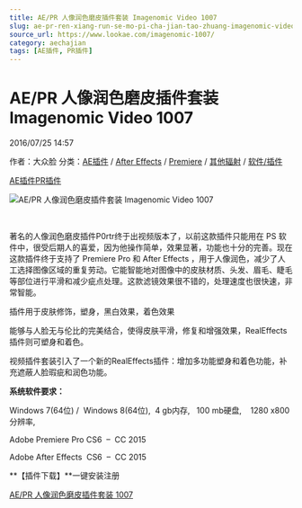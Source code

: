 ```yaml
---
title: AE/PR 人像润色磨皮插件套装 Imagenomic Video 1007
slug: ae-pr-ren-xiang-run-se-mo-pi-cha-jian-tao-zhuang-imagenomic-video-1007
source_url: https://www.lookae.com/imagenomic-1007/
category: aechajian
tags: [AE插件, PR插件]
---
```

# AE/PR 人像润色磨皮插件套装 Imagenomic Video 1007

2016/07/25 14:57

作者：大众脸
分类：[AE插件](https://www.lookae.com/after-effects/aechajian/) / [After Effects](https://www.lookae.com/after-effects/) / [Premiere](https://www.lookae.com/qitarjcj/premierezy/) / [其他辐射](https://www.lookae.com/others/) / [软件/插件](https://www.lookae.com/qitarjcj/)

[AE插件](https://www.lookae.com/tag/ae%e6%8f%92%e4%bb%b6/)[PR插件](https://www.lookae.com/tag/pr%e6%8f%92%e4%bb%b6/)

![AE/PR 人像润色磨皮插件套装 Imagenomic Video 1007](https://www.lookae.com/wp-content/uploads/2015/07/Imagenomic-Video-Plug.jpg "AE/PR 人像润色磨皮插件套装 Imagenomic Video 1007-LookAE.com")

﻿

著名的人像润色磨皮插件P0rtr终于出视频版本了，以前这款插件只能用在 PS 软件中，很受后期人的喜爱，因为他操作简单，效果显著，功能也十分的完善。现在这款插件终于支持了 Premiere Pro 和 After Effects ，用于人像润色，减少了人工选择图像区域的重复劳动。它能智能地对图像中的皮肤材质、头发、眉毛、睫毛等部位进行平滑和减少疵点处理。这款滤镜效果很不错的，处理速度也很快速，非常智能。

插件用于皮肤修饰，塑身，黑白效果，着色效果

能够与人脸无与伦比的完美结合，使得皮肤平滑，修复和增强效果，RealEffects插件则可塑身和着色。

视频插件套装引入了一个新的RealEffects插件：增加多功能塑身和着色功能，补充遮蔽人脸瑕疵和润色功能。

**系统软件要求：**

Windows 7(64位) /  Windows 8(64位),  4 gb内存,   100 mb硬盘,    1280 x800分辨率,

Adobe Premiere Pro CS6  –  CC 2015

Adobe After Effects  CS6  –  CC 2015

**【插件下载】**一键安装注册

[AE/PR 人像润色磨皮插件套装 1007](http://lookae.ctfile.com/fs/4p7154365040)
